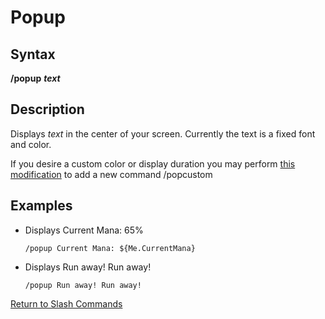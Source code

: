 # Popup

## Syntax

**/popup** _**text**_

## Description

Displays _text_ in the center of your screen. Currently the text is a fixed font and color.

If you desire a custom color or display duration you may perform [this modification](https://macroquest2.com/phpBB3/viewtopic.php?p=138304#138304) to add a new command /popcustom

## Examples

* Displays Current Mana: 65%

  ```text
  /popup Current Mana: ${Me.CurrentMana}
  ```

* Displays Run away! Run away!

  ```text
  /popup Run away! Run away!
  ```

[Return to Slash Commands](./)

